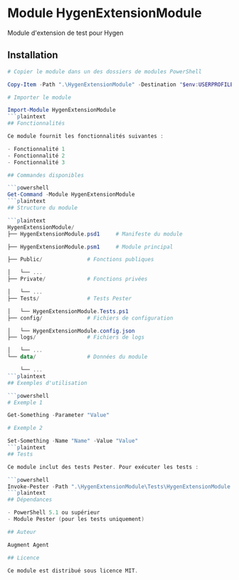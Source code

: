 # Module HygenExtensionModule

Module d'extension de test pour Hygen

## Installation

```powershell
# Copier le module dans un des dossiers de modules PowerShell

Copy-Item -Path ".\HygenExtensionModule" -Destination "$env:USERPROFILE\Documents\WindowsPowerShell\Modules\" -Recurse

# Importer le module

Import-Module HygenExtensionModule
```plaintext
## Fonctionnalités

Ce module fournit les fonctionnalités suivantes :

- Fonctionnalité 1
- Fonctionnalité 2
- Fonctionnalité 3

## Commandes disponibles

```powershell
Get-Command -Module HygenExtensionModule
```plaintext
## Structure du module

```plaintext
HygenExtensionModule/
├── HygenExtensionModule.psd1     # Manifeste du module

├── HygenExtensionModule.psm1     # Module principal

├── Public/              # Fonctions publiques

│   └── ...
├── Private/             # Fonctions privées

│   └── ...
├── Tests/               # Tests Pester

│   └── HygenExtensionModule.Tests.ps1
├── config/              # Fichiers de configuration

│   └── HygenExtensionModule.config.json
├── logs/                # Fichiers de logs

│   └── ...
└── data/                # Données du module

    └── ...
```plaintext
## Exemples d'utilisation

```powershell
# Exemple 1

Get-Something -Parameter "Value"

# Exemple 2

Set-Something -Name "Name" -Value "Value"
```plaintext
## Tests

Ce module inclut des tests Pester. Pour exécuter les tests :

```powershell
Invoke-Pester -Path ".\HygenExtensionModule\Tests\HygenExtensionModule.Tests.ps1"
```plaintext
## Dépendances

- PowerShell 5.1 ou supérieur
- Module Pester (pour les tests uniquement)

## Auteur

Augment Agent

## Licence

Ce module est distribué sous licence MIT.

